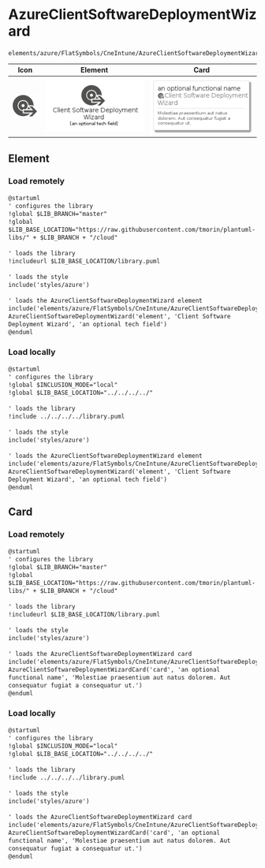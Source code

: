 # AzureClientSoftwareDeploymentWizard
```text
elements/azure/FlatSymbols/CneIntune/AzureClientSoftwareDeploymentWizard
```
| Icon | Element | Card |
| :-: | :-: | --- |
| ![AzureClientSoftwareDeploymentWizard icon](../../../../icons/azure/FlatSymbols/CneIntune/AzureClientSoftwareDeploymentWizard.png) | ![AzureClientSoftwareDeploymentWizard element](AzureClientSoftwareDeploymentWizard.element.png) | ![AzureClientSoftwareDeploymentWizard card](AzureClientSoftwareDeploymentWizard.card.png) |
## Element
### Load remotely
```plantuml
@startuml
' configures the library
!global $LIB_BRANCH="master"
!global $LIB_BASE_LOCATION="https://raw.githubusercontent.com/tmorin/plantuml-libs/" + $LIB_BRANCH + "/cloud"

' loads the library
!includeurl $LIB_BASE_LOCATION/library.puml

' loads the style
include('styles/azure')

' loads the AzureClientSoftwareDeploymentWizard element
include('elements/azure/FlatSymbols/CneIntune/AzureClientSoftwareDeploymentWizard')
AzureClientSoftwareDeploymentWizard('element', 'Client Software Deployment Wizard', 'an optional tech field')
@enduml
```
### Load locally
```plantuml
@startuml
' configures the library
!global $INCLUSION_MODE="local"
!global $LIB_BASE_LOCATION="../../../../"

' loads the library
!include ../../../../library.puml

' loads the style
include('styles/azure')

' loads the AzureClientSoftwareDeploymentWizard element
include('elements/azure/FlatSymbols/CneIntune/AzureClientSoftwareDeploymentWizard')
AzureClientSoftwareDeploymentWizard('element', 'Client Software Deployment Wizard', 'an optional tech field')
@enduml
```
## Card
### Load remotely
```plantuml
@startuml
' configures the library
!global $LIB_BRANCH="master"
!global $LIB_BASE_LOCATION="https://raw.githubusercontent.com/tmorin/plantuml-libs/" + $LIB_BRANCH + "/cloud"

' loads the library
!includeurl $LIB_BASE_LOCATION/library.puml

' loads the style
include('styles/azure')

' loads the AzureClientSoftwareDeploymentWizard card
include('elements/azure/FlatSymbols/CneIntune/AzureClientSoftwareDeploymentWizard')
AzureClientSoftwareDeploymentWizardCard('card', 'an optional functional name', 'Molestiae praesentium aut natus dolorem. Aut consequatur fugiat a consequatur ut.')
@enduml
```
### Load locally
```plantuml
@startuml
' configures the library
!global $INCLUSION_MODE="local"
!global $LIB_BASE_LOCATION="../../../../"

' loads the library
!include ../../../../library.puml

' loads the style
include('styles/azure')

' loads the AzureClientSoftwareDeploymentWizard card
include('elements/azure/FlatSymbols/CneIntune/AzureClientSoftwareDeploymentWizard')
AzureClientSoftwareDeploymentWizardCard('card', 'an optional functional name', 'Molestiae praesentium aut natus dolorem. Aut consequatur fugiat a consequatur ut.')
@enduml
```
